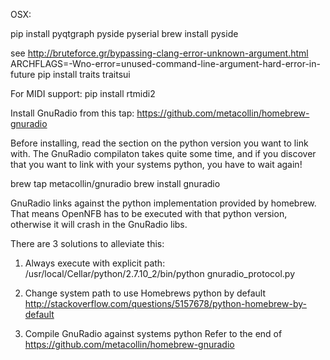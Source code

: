 OSX:

pip install pyqtgraph pyside pyserial
brew install pyside

see http://bruteforce.gr/bypassing-clang-error-unknown-argument.html
ARCHFLAGS=-Wno-error=unused-command-line-argument-hard-error-in-future pip install traits traitsui


For MIDI support:
pip install rtmidi2


Install GnuRadio from this tap:
https://github.com/metacollin/homebrew-gnuradio

Before installing, read the section on the python version you want to link with.
The GnuRadio compilaton takes quite some time, and if you discover that you want to link with your systems python, you have to wait again!

  brew tap metacollin/gnuradio
  brew install gnuradio
  

GnuRadio links against the python implementation provided by homebrew.
That means OpenNFB has to be executed with that python version, otherwise it will crash in the GnuRadio libs.

There are 3 solutions to alleviate this:
1) Always execute with explicit path:
  /usr/local/Cellar/python/2.7.10_2/bin/python gnuradio_protocol.py

2) Change system path to use Homebrews python by default
http://stackoverflow.com/questions/5157678/python-homebrew-by-default

3) Compile GnuRadio against systems python
Refer to the end of https://github.com/metacollin/homebrew-gnuradio

